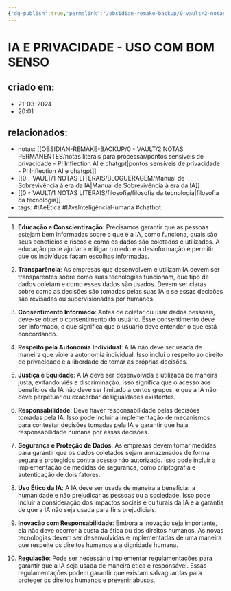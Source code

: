 ```yaml
---
{"dg-publish":true,"permalink":"/obsidian-remake-backup/0-vault/2-notas-permanentes/ia-e-privacidade-uso-com-bom-senso/","tags":["permanente","IAeÉtica","IAvsInteligênciaHumana","chatbot"],"dgHomeLink":true,"dgShowLocalGraph":true,"dgShowFileTree":true,"dgEnableSearch":true,"noteIcon":""}
---
```


# IA E PRIVACIDADE - USO COM BOM SENSO

## criado em: 
- 21-03-2024
- 20:01
## relacionados:
- notas: [[OBSIDIAN-REMAKE-BACKUP/0 - VAULT/2 NOTAS PERMANENTES/notas literais para processar/pontos sensíveis de privacidade - PI Inflection AI e chatgpt\|pontos sensíveis de privacidade - PI Inflection AI e chatgpt]]
- [[0 - VAULT/1 NOTAS LITERAIS/BLOGUERAGEM/Manual de Sobrevivência à era da IA\|Manual de Sobrevivência à era da IA]]
- [[0 - VAULT/1 NOTAS LITERAIS/filosofia/filosofia da tecnologia\|filosofia da tecnologia]]
- tags: #IAeÉtica #IAvsInteligênciaHumana #chatbot 
---


1. **Educação e Conscientização**: Precisamos garantir que as pessoas estejam bem informadas sobre o que é a IA, como funciona, quais são seus benefícios e riscos e como os dados são coletados e utilizados. A educação pode ajudar a mitigar o medo e a desinformação e permitir que os indivíduos façam escolhas informadas.

2. **Transparência**: As empresas que desenvolvem e utilizam IA devem ser transparentes sobre como suas tecnologias funcionam, que tipo de dados coletam e como esses dados são usados. Devem ser claras sobre como as decisões são tomadas pelas suas IA e se essas decisões são revisadas ou supervisionadas por humanos.

3. **Consentimento Informado**: Antes de coletar ou usar dados pessoais, deve-se obter o consentimento do usuário. Esse consentimento deve ser informado, o que significa que o usuário deve entender o que está concordando.

4. **Respeito pela Autonomia Individual**: A IA não deve ser usada de maneira que viole a autonomia individual. Isso inclui o respeito ao direito de privacidade e a liberdade de tomar as próprias decisões.

5. **Justiça e Equidade**: A IA deve ser desenvolvida e utilizada de maneira justa, evitando viés e discriminação. Isso significa que o acesso aos benefícios da IA não deve ser limitado a certos grupos, e que a IA não deve perpetuar ou exacerbar desigualdades existentes.

6. **Responsabilidade**: Deve haver responsabilidade pelas decisões tomadas pela IA. Isso pode incluir a implementação de mecanismos para contestar decisões tomadas pela IA e garantir que haja responsabilidade humana por essas decisões.

7. **Segurança e Proteção de Dados**: As empresas devem tomar medidas para garantir que os dados coletados sejam armazenados de forma segura e protegidos contra acesso não autorizado. Isso pode incluir a implementação de medidas de segurança, como criptografia e autenticação de dois fatores.

8. **Uso Ético da IA**: A IA deve ser usada de maneira a beneficiar a humanidade e não prejudicar as pessoas ou a sociedade. Isso pode incluir a consideração dos impactos sociais e culturais da IA e a garantia de que a IA não seja usada para fins prejudiciais.

9. **Inovação com Responsabilidade**: Embora a inovação seja importante, ela não deve ocorrer à custa da ética ou dos direitos humanos. As novas tecnologias devem ser desenvolvidas e implementadas de uma maneira que respeite os direitos humanos e a dignidade humana.

10. **Regulação**: Pode ser necessário implementar regulamentações para garantir que a IA seja usada de maneira ética e responsável. Essas regulamentações podem garantir que existam salvaguardas para proteger os direitos humanos e prevenir abusos.